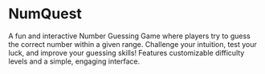 # NumQuest
A fun and interactive Number Guessing Game where players try to guess the correct number within a given range. Challenge your intuition, test your luck, and improve your guessing skills! Features customizable difficulty levels and a simple, engaging interface.
